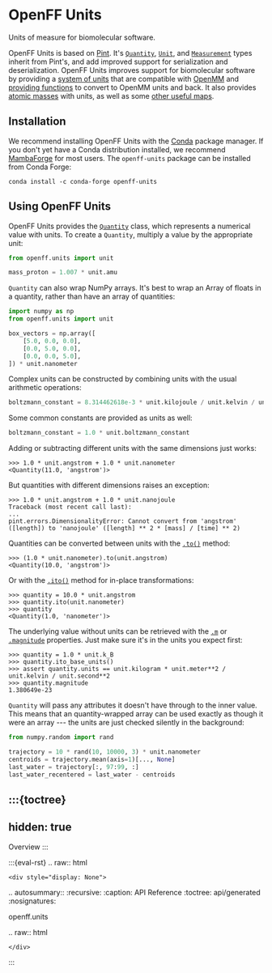 # OpenFF Units

Units of measure for biomolecular software.

OpenFF Units is based on [Pint]. It's [`Quantity`], [`Unit`], and [`Measurement`] types inherit from Pint's, and add improved support for serialization and deserialization. OpenFF Units improves support for biomolecular software by providing a [system of units] that are compatible with [OpenMM] and [providing functions] to convert to OpenMM units and back. It also provides [atomic masses] with units, as well as some [other useful maps].

[system of units]: openff.units.unit
[OpenMM]: openmm:index
[Pint]: pint:index
[`Quantity`]: openff.units.Quantity
[`Unit`]: openff.units.Unit
[`Measurement`]: openff.units.Measurement 
[providing functions]: openff.units.openmm
[atomic masses]: openff.units.elements.MASSES
[other useful maps]: openff.units.elements

## Installation

We recommend installing OpenFF Units with the [Conda] package manager. If you don't yet have a Conda distribution installed, we recommend [MambaForge] for most users. The `openff-units` package can be installed from Conda Forge:

```shell
conda install -c conda-forge openff-units
```

[Conda]: https://conda.io
[MambaForge]: https://github.com/conda-forge/miniforge#mambaforge

## Using OpenFF Units

OpenFF Units provides the [`Quantity`] class, which represents a numerical value with units. To create a `Quantity`, multiply a value by the appropriate unit:

```python
from openff.units import unit

mass_proton = 1.007 * unit.amu
```

`Quantity` can also wrap NumPy arrays. It's best to wrap an Array of floats in a quantity, rather than have an array of quantities:

```python
import numpy as np
from openff.units import unit

box_vectors = np.array([
    [5.0, 0.0, 0.0],
    [0.0, 5.0, 0.0],
    [0.0, 0.0, 5.0],
]) * unit.nanometer
```

Complex units can be constructed by combining units with the usual arithmetic operations:

```python
boltzmann_constant = 8.314462618e-3 * unit.kilojoule / unit.kelvin / unit.avogadro_number
```

Some common constants are provided as units as well:

```python
boltzmann_constant = 1.0 * unit.boltzmann_constant
```

Adding or subtracting different units with the same dimensions just works:

```pycon
>>> 1.0 * unit.angstrom + 1.0 * unit.nanometer
<Quantity(11.0, 'angstrom')>
```

But quantities with different dimensions raises an exception:

```pycon
>>> 1.0 * unit.angstrom + 1.0 * unit.nanojoule
Traceback (most recent call last):
...
pint.errors.DimensionalityError: Cannot convert from 'angstrom' ([length]) to 'nanojoule' ([length] ** 2 * [mass] / [time] ** 2)
```

Quantities can be converted between units with the [`.to()`] method:

```pycon
>>> (1.0 * unit.nanometer).to(unit.angstrom)
<Quantity(10.0, 'angstrom')>
```

Or with the [`.ito()`] method for in-place transformations:

```pycon
>>> quantity = 10.0 * unit.angstrom
>>> quantity.ito(unit.nanometer)
>>> quantity
<Quantity(1.0, 'nanometer')>
```

The underlying value without units can be retrieved with the [`.m`] or [`.magnitude`] properties. Just make sure it's in the units you expect first:

```pycon
>>> quantity = 1.0 * unit.k_B
>>> quantity.ito_base_units()
>>> assert quantity.units == unit.kilogram * unit.meter**2 / unit.kelvin / unit.second**2
>>> quantity.magnitude
1.380649e-23
```

`Quantity` will pass any attributes it doesn't have through to the inner value. This means that an quantity-wrapped array can be used exactly as though it were an array --- the units are just checked silently in the background:

```python
from numpy.random import rand

trajectory = 10 * rand(10, 10000, 3) * unit.nanometer
centroids = trajectory.mean(axis=1)[..., None]
last_water = trajectory[:, 97:99, :]
last_water_recentered = last_water - centroids
```

[`.to()`]: openff.units.Quantity.to
[`.ito()`]: openff.units.Quantity.ito
[`.m`]: openff.units.Quantity.m
[`.magnitude`]: openff.units.Quantity.magnitude

:::{toctree}
---
hidden: true
---

Overview <self>
:::

<!-- 
:::{toctree}
---
hidden: true
caption: User Guide
---

::: 
-->

<!--
The autosummary directive renders to rST,
so we must use eval-rst here
-->
:::{eval-rst}
.. raw:: html

    <div style="display: None">

.. autosummary::
   :recursive:
   :caption: API Reference
   :toctree: api/generated
   :nosignatures:

   openff.units

.. raw:: html

    </div>
:::
